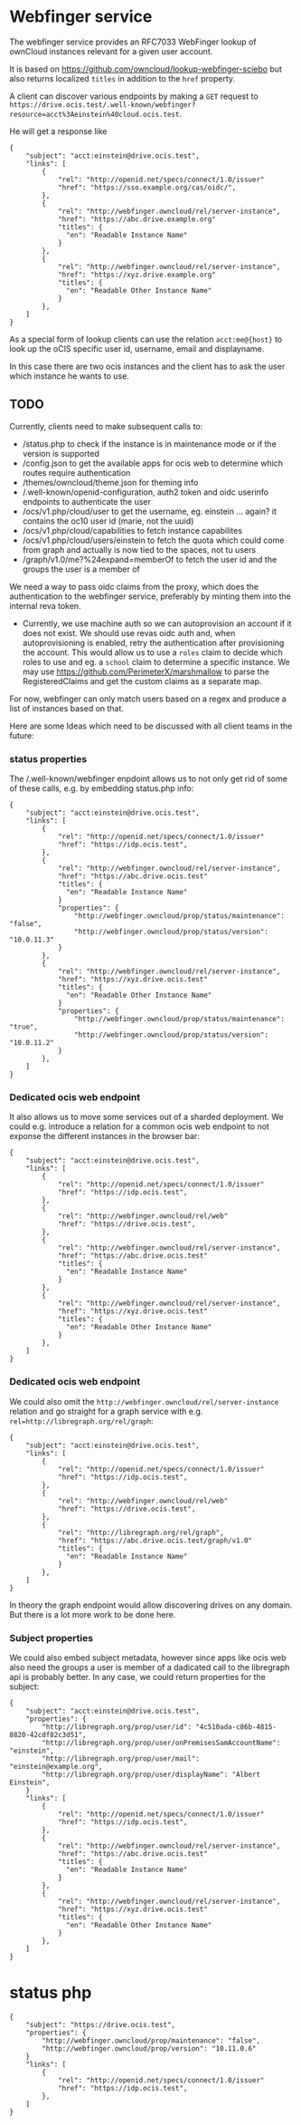 # Webfinger service

The webfinger service provides an RFC7033 WebFinger lookup of ownCloud instances relevant for a given user account.

It is based on https://github.com/owncloud/lookup-webfinger-sciebo but also returns localized `titles` in addition to the `href` property.

A client can discover various endpoints by making a `GET` request to `https://drive.ocis.test/.well-known/webfinger?resource=acct%3Aeinstein%40cloud.ocis.test`.

He will get a response like
```
{
    "subject": "acct:einstein@drive.ocis.test",
    "links": [
        {
            "rel": "http://openid.net/specs/connect/1.0/issuer"
            "href": "https://sso.example.org/cas/oidc/",
        },
        {
            "rel": "http://webfinger.owncloud/rel/server-instance",
            "href": "https://abc.drive.example.org"
    	    "titles": {
    	      "en": "Readable Instance Name"
    	    }
        },
        {
            "rel": "http://webfinger.owncloud/rel/server-instance",
            "href": "https://xyz.drive.example.org"
    	    "titles": {
    	      "en": "Readable Other Instance Name"
    	    }
        },
    ]
}
```

As a special form of lookup clients can use the relation `acct:me@{host}` to look up the oCIS specific user id, username, email and displayname.

In this case there are two ocis instances and the client has to ask the user which instance he wants to use.

## TODO
Currently, clients need to make subsequent calls to:
- /status.php to check if the instance is in maintenance mode or if the version is supported
- /config.json to get the available apps for ocis web to determine which routes require authentication
- /themes/owncloud/theme.json for theming info
- /.well-known/openid-configuration, auth2 token and oidc userinfo endpoints to authenticate the user
- /ocs/v1.php/cloud/user to get the username, eg. einstein ... again? it contains the oc10 user id (marie, not the uuid)
- /ocs/v1.php/cloud/capabilities to fetch instance capabilites
- /ocs/v1.php/cloud/users/einstein to fetch the quota which could come from graph and actually is now tied to the spaces, not tu users
- /graph/v1.0/me?%24expand=memberOf to fetch the user id and the groups the user is a member of

We need a way to pass oidc claims from the proxy, which does the authentication to the webfinger service, preferably by minting them into the internal reva token.
- Currently, we use machine auth so we can autoprovision an account if it does not exist. We should use revas oidc auth and, when autoprovisioning is enabled, retry the authentication after provisioning the account. This would allow us to use a `roles` claim to decide which roles to use and eg. a `school` claim to determine a specific instance. We may use https://github.com/PerimeterX/marshmallow to parse the RegisteredClaims and get the custom claims as a separate map.

For now, webfinger can only match users based on a regex and produce a list of instances based on that.

Here are some Ideas which need to be discussed with all client teams in the future:

### status properties

The /.well-known/webfinger enpdoint allows us to not only get rid of some of these calls, e.g. by embedding status.php info:

```
{
    "subject": "acct:einstein@drive.ocis.test",
    "links": [
        {
            "rel": "http://openid.net/specs/connect/1.0/issuer"
            "href": "https://idp.ocis.test",
        },
        {
            "rel": "http://webfinger.owncloud/rel/server-instance",
            "href": "https://abc.drive.ocis.test"
    	    "titles": {
    	      "en": "Readable Instance Name"
    	    }
            "properties": {
                "http://webfinger.owncloud/prop/status/maintenance": "false",
                "http://webfinger.owncloud/prop/status/version": "10.0.11.3"
            }
        },
        {
            "rel": "http://webfinger.owncloud/rel/server-instance",
            "href": "https://xyz.drive.ocis.test"
    	    "titles": {
    	      "en": "Readable Other Instance Name"
    	    }
            "properties": {
                "http://webfinger.owncloud/prop/status/maintenance": "true",
                "http://webfinger.owncloud/prop/status/version": "10.0.11.2"
            }
        },
    ]
}
```

### Dedicated ocis web endpoint

It also allows us to move some services out of a sharded deployment. We could e.g. introduce a relation for a common ocis web endpoint to not exponse the different instances in the browser bar:
```
{
    "subject": "acct:einstein@drive.ocis.test",
    "links": [
        {
            "rel": "http://openid.net/specs/connect/1.0/issuer"
            "href": "https://idp.ocis.test",
        },
        {
            "rel": "http://webfinger.owncloud/rel/web"
            "href": "https://drive.ocis.test",
        },
        {
            "rel": "http://webfinger.owncloud/rel/server-instance",
            "href": "https://abc.drive.ocis.test"
    	    "titles": {
    	      "en": "Readable Instance Name"
    	    }
        },
        {
            "rel": "http://webfinger.owncloud/rel/server-instance",
            "href": "https://xyz.drive.ocis.test"
    	    "titles": {
    	      "en": "Readable Other Instance Name"
    	    }
        },
    ]
}
```

### Dedicated ocis web endpoint

We could also omit the `http://webfinger.owncloud/rel/server-instance` relation and go straight for a graph service with e.g. `rel=http://libregraph.org/rel/graph`:
```
{
    "subject": "acct:einstein@drive.ocis.test",
    "links": [
        {
            "rel": "http://openid.net/specs/connect/1.0/issuer"
            "href": "https://idp.ocis.test",
        },
        {
            "rel": "http://webfinger.owncloud/rel/web"
            "href": "https://drive.ocis.test",
        },
        {
            "rel": "http://libregraph.org/rel/graph",
            "href": "https://abc.drive.ocis.test/graph/v1.0"
    	    "titles": {
    	      "en": "Readable Instance Name"
    	    }
        },
    ]
}
```

In theory the graph endpoint would allow discovering drives on any domain. But there is a lot more work to be done here.

### Subject properties

We could also embed subject metadata, however since apps like ocis web also need the groups a user is member of a dadicated call to the libregraph api is probably better. In any case, we could return properties for the subject:
```
{
    "subject": "acct:einstein@drive.ocis.test",
    "properties": {
        "http://libregraph.org/prop/user/id": "4c510ada-c86b-4815-8820-42cdf82c3d51",
        "http://libregraph.org/prop/user/onPremisesSamAccountName": "einstein",
        "http://libregraph.org/prop/user/mail": "einstein@example.org",
        "http://libregraph.org/prop/user/displayName": "Albert Einstein",
    }
    "links": [
        {
            "rel": "http://openid.net/specs/connect/1.0/issuer"
            "href": "https://idp.ocis.test",
        },
        {
            "rel": "http://webfinger.owncloud/rel/server-instance",
            "href": "https://abc.drive.ocis.test"
    	    "titles": {
    	      "en": "Readable Instance Name"
    	    }
        },
        {
            "rel": "http://webfinger.owncloud/rel/server-instance",
            "href": "https://xyz.drive.ocis.test"
    	    "titles": {
    	      "en": "Readable Other Instance Name"
    	    }
        },
    ]
}
```

# status php

```
{
    "subject": "https://drive.ocis.test",
    "properties": {
        "http://webfinger.owncloud/prop/maintenance": "false",
        "http://webfinger.owncloud/prop/version": "10.11.0.6"
    }
    "links": [
        {
            "rel": "http://openid.net/specs/connect/1.0/issuer"
            "href": "https://idp.ocis.test",
        },
    ]
}
```